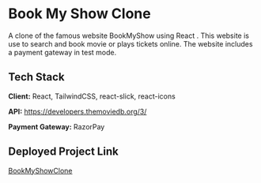 
# Book My Show Clone

A clone of the famous website BookMyShow using React . This website is use to search and book movie or plays tickets online.
The website includes a payment gateway in test mode.  


## Tech Stack

**Client:** React, TailwindCSS, react-slick, react-icons 

**API:**  https://developers.themoviedb.org/3/

**Payment Gateway:** RazorPay




## Deployed Project Link

[BookMyShowClone](https://book-my-show-clone-ten-sigma.vercel.app/)

